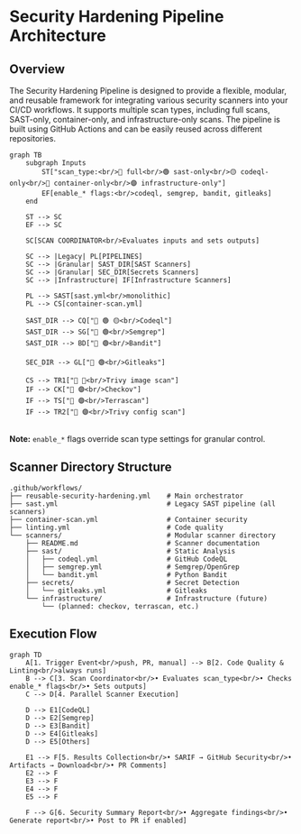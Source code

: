 # Security Hardening Pipeline Architecture

## Overview
The Security Hardening Pipeline is designed to provide a flexible, modular, and reusable framework for integrating various security scanners into your CI/CD workflows. It supports multiple scan types, including full scans, SAST-only, container-only, and infrastructure-only scans. The pipeline is built using GitHub Actions and can be easily reused across different repositories.

```mermaid
graph TB
    subgraph Inputs
        ST["scan_type:<br/>🔵 full<br/>🟢 sast-only<br/>🟡 codeql-only<br/>🔴 container-only<br/>🟣 infrastructure-only"]
        EF[enable_* flags:<br/>codeql, semgrep, bandit, gitleaks]
    end
    
    ST --> SC
    EF --> SC
    
    SC[SCAN COORDINATOR<br/>Evaluates inputs and sets outputs]
    
    SC --> |Legacy| PL[PIPELINES]
    SC --> |Granular| SAST_DIR[SAST Scanners]
    SC --> |Granular| SEC_DIR[Secrets Scanners]
    SC --> |Infrastructure| IF[Infrastructure Scanners]
    
    PL --> SAST[sast.yml<br/>monolithic]
    PL --> CS[container-scan.yml]
    
    SAST_DIR --> CQ["🔵 🟢 🟡<br/>Codeql"]
    SAST_DIR --> SG["🔵 🟢<br/>Semgrep"]
    SAST_DIR --> BD["🔵 🟢<br/>Bandit"]

    SEC_DIR --> GL["🔵 🟢<br/>Gitleaks"]
    
    CS --> TR1["🔵 🔴<br/>Trivy image scan"]
    IF --> CK["🔵 🟣<br/>Checkov"]
    IF --> TS["🔵 🟣<br/>Terrascan"]
    IF --> TR2["🔵 🟣<br/>Trivy config scan"]
    
```

**Note:** `enable_*` flags override scan type settings for granular control.

## Scanner Directory Structure

```
.github/workflows/
├── reusable-security-hardening.yml    # Main orchestrator
├── sast.yml                           # Legacy SAST pipeline (all scanners)
├── container-scan.yml                 # Container security
├── linting.yml                        # Code quality
└── scanners/                          # Modular scanner directory
    ├── README.md                      # Scanner documentation
    ├── sast/                          # Static Analysis
    │   ├── codeql.yml                 # GitHub CodeQL
    │   ├── semgrep.yml                # Semgrep/OpenGrep
    │   └── bandit.yml                 # Python Bandit
    ├── secrets/                       # Secret Detection
    │   └── gitleaks.yml               # Gitleaks
    └── infrastructure/                # Infrastructure (future)
        └── (planned: checkov, terrascan, etc.)
```

## Execution Flow

```mermaid
graph TD
    A[1. Trigger Event<br/>push, PR, manual] --> B[2. Code Quality & Linting<br/>always runs]
    B --> C[3. Scan Coordinator<br/>• Evaluates scan_type<br/>• Checks enable_* flags<br/>• Sets outputs]
    C --> D[4. Parallel Scanner Execution]
    
    D --> E1[CodeQL]
    D --> E2[Semgrep]
    D --> E3[Bandit]
    D --> E4[Gitleaks]
    D --> E5[Others]
    
    E1 --> F[5. Results Collection<br/>• SARIF → GitHub Security<br/>• Artifacts → Download<br/>• PR Comments]
    E2 --> F
    E3 --> F
    E4 --> F
    E5 --> F
    
    F --> G[6. Security Summary Report<br/>• Aggregate findings<br/>• Generate report<br/>• Post to PR if enabled]
```
